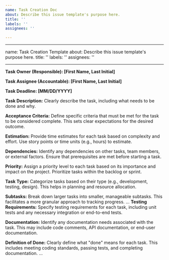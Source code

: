 ```yaml
---
name: Task Creation Doc
about: Describe this issue template's purpose here.
title: ''
labels: ''
assignees: ''

---
```


---
name: Task Creation Template
about: Describe this issue template's purpose here.
title: ''
labels: ''
assignees: ''

---

**Task Owner (Responsible): [First Name, Last Initial]**

**Task Assignee (Accountable): [First Name, Last Initial]**

**Task Deadline: [MM/DD/YYYY]**

**Task Description:**
Clearly describe the task, including what needs to be done and why.


**Acceptance Criteria:**
Define specific criteria that must be met for the task to be considered complete. This sets clear expectations for the desired outcome.


**Estimation:**
Provide time estimates for each task based on complexity and effort. Use story points or time units (e.g., hours) to estimate.

**Dependencies:**
Identify any dependencies on other tasks, team members, or external factors. Ensure that prerequisites are met before starting a task.

**Priority:**
Assign a priority level to each task based on its importance and impact on the project. Prioritize tasks within the backlog or sprint.

**Task Type:**
Categorize tasks based on their type (e.g., development, testing, design). This helps in planning and resource allocation.

**Subtasks:**
Break down larger tasks into smaller, manageable subtasks. This facilitates a more granular approach to tracking progress.
…
**Testing Requirements:**
Specify testing requirements for each task, including unit tests and any necessary integration or end-to-end tests.

**Documentation:**
Identify any documentation needs associated with the task. This may include code comments, API documentation, or end-user documentation.

**Definition of Done:**
Clearly define what "done" means for each task. This includes meeting coding standards, passing tests, and completing documentation.
…
